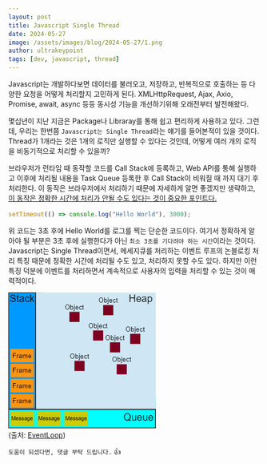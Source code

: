 ```yaml
---
layout: post
title: Javascript Single Thread
date: 2024-05-27
image: /assets/images/blog/2024-05-27/1.png
author: ultrakeypoint
tags: [dev, javascript, thread]
---
```


Javascript는 개발하다보면 데이터를 불러오고, 저장하고, 반복적으로 호출하는 등 다양한 요청을 어떻게 처리할지 고민하게 된다. XMLHttpRequest, Ajax, Axio, Promise, await, async 등등 동시성 기능을 개선하기위해 오래전부터 발전해왔다.

몇십년이 지난 지금은 Package나 Libraray를 통해 쉽고 편리하게 사용하고 있다. 그런데, 우리는 한번쯤 `Javascript는 Single Thread`라는 얘기를 들어본적이 있을 것이다. Thread가 1개라는 것은 1개의 로직만 실행할 수 있다는 것인데, 어떻게 여러 개의 로직을 비동기적으로 처리할 수 있을까?

브라우저가 런타임 때 동작할 코드를 Call Stack에 등록하고, Web API를 통해 실행하고 이후에 처리될 내용을 Task Queue 등록한 후 Call Stack이 비워질 때 까지 대기 후 처리한다. 이 동작은 브라우저에서 처리하기 때문에 자세하게 알면 좋겠지만 생략하고, <u>이 동작은 정확한 시간에 처리가 안될 수도 있다는 것이 중요한 포인트다.</u>

```javascript
setTimeout(() => console.log("Hello World"), 3000);
```

위 코드는 3초 후에 Hello World를 로그를 찍는 단순한 코드이다. 여기서 정확하게 알아야 될 부분은 3초 후에 실행한다가 아닌 `최소 3초를 기다려야 하는 시간`이라는 것이다. Javascript는 Single Thread이면서, 메세지큐를 처리하는 이벤트 루프의 논블로킹 처리 특징 때문에 정확한 시간에 처리될 수도 있고, 처리하지 못할 수도 있다. 하지만 이런 특징 덕분에 이벤트를 처리하면서 계속적으로 사용자의 입력을 처리할 수 있는 것이 매력적이다.

![EventLoopVisual]  
(출처: [EventLoop])

`도움이 되셨다면, 댓글 부탁 드립니다.` :+1:

<!-- 이미지 -->

[EventLoopVisual]: /assets/images/blog/2024-05-27/2.png

<!-- 링크 -->

[EventLoop]: https://developer.mozilla.org/en-US/docs/Web/JavaScript/Event_loop
